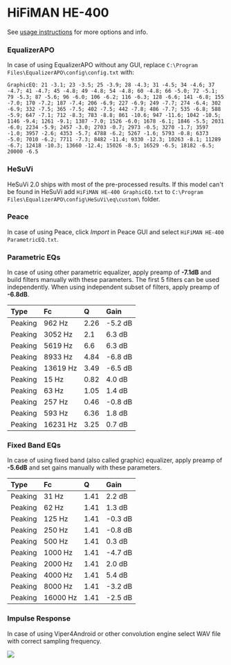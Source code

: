# HiFiMAN HE-400
See [usage instructions](https://github.com/jaakkopasanen/AutoEq#usage) for more options and info.

### EqualizerAPO
In case of using EqualizerAPO without any GUI, replace `C:\Program Files\EqualizerAPO\config\config.txt`
with:
```
GraphicEQ: 21 -3.1; 23 -3.5; 25 -3.9; 28 -4.3; 31 -4.5; 34 -4.6; 37 -4.7; 41 -4.7; 45 -4.8; 49 -4.8; 54 -4.8; 60 -4.8; 66 -5.0; 72 -5.1; 79 -5.3; 87 -5.6; 96 -6.0; 106 -6.2; 116 -6.3; 128 -6.6; 141 -6.8; 155 -7.0; 170 -7.2; 187 -7.4; 206 -6.9; 227 -6.9; 249 -7.7; 274 -6.4; 302 -6.9; 332 -7.5; 365 -7.5; 402 -7.5; 442 -7.8; 486 -7.7; 535 -6.8; 588 -5.9; 647 -7.1; 712 -8.3; 783 -8.8; 861 -10.6; 947 -11.6; 1042 -10.5; 1146 -9.4; 1261 -9.1; 1387 -7.0; 1526 -6.0; 1678 -6.1; 1846 -5.5; 2031 -6.0; 2234 -5.9; 2457 -3.0; 2703 -0.7; 2973 -0.5; 3270 -1.7; 3597 -1.0; 3957 -2.6; 4353 -5.7; 4788 -6.2; 5267 -1.6; 5793 -0.8; 6373 -5.0; 7010 -6.2; 7711 -7.3; 8482 -11.4; 9330 -12.3; 10263 -8.1; 11289 -6.7; 12418 -10.3; 13660 -12.4; 15026 -8.5; 16529 -6.5; 18182 -6.5; 20000 -6.5
```

### HeSuVi
HeSuVi 2.0 ships with most of the pre-processed results. If this model can't be found in HeSuVi add
`HiFiMAN HE-400 GraphicEQ.txt` to `C:\Program Files\EqualizerAPO\config\HeSuVi\eq\custom\` folder.

### Peace
In case of using Peace, click *Import* in Peace GUI and select `HiFiMAN HE-400 ParametricEQ.txt`.

### Parametric EQs
In case of using other parametric equalizer, apply preamp of **-7.1dB** and build filters manually
with these parameters. The first 5 filters can be used independently.
When using independent subset of filters, apply preamp of **-6.8dB**.

| Type    | Fc       |    Q | Gain    |
|:--------|:---------|:-----|:--------|
| Peaking | 962 Hz   | 2.26 | -5.2 dB |
| Peaking | 3052 Hz  | 2.1  | 6.3 dB  |
| Peaking | 5619 Hz  | 6.6  | 6.3 dB  |
| Peaking | 8933 Hz  | 4.84 | -6.8 dB |
| Peaking | 13619 Hz | 3.49 | -6.5 dB |
| Peaking | 15 Hz    | 0.82 | 4.0 dB  |
| Peaking | 63 Hz    | 1.05 | 1.4 dB  |
| Peaking | 257 Hz   | 0.46 | -0.8 dB |
| Peaking | 593 Hz   | 6.36 | 1.8 dB  |
| Peaking | 16231 Hz | 3.25 | 0.7 dB  |

### Fixed Band EQs
In case of using fixed band (also called graphic) equalizer, apply preamp of **-5.6dB** and set
gains manually with these parameters.

| Type    | Fc       |    Q | Gain    |
|:--------|:---------|:-----|:--------|
| Peaking | 31 Hz    | 1.41 | 2.2 dB  |
| Peaking | 62 Hz    | 1.41 | 1.3 dB  |
| Peaking | 125 Hz   | 1.41 | -0.3 dB |
| Peaking | 250 Hz   | 1.41 | -0.8 dB |
| Peaking | 500 Hz   | 1.41 | 0.3 dB  |
| Peaking | 1000 Hz  | 1.41 | -4.7 dB |
| Peaking | 2000 Hz  | 1.41 | 2.0 dB  |
| Peaking | 4000 Hz  | 1.41 | 5.4 dB  |
| Peaking | 8000 Hz  | 1.41 | -3.2 dB |
| Peaking | 16000 Hz | 1.41 | -2.5 dB |

### Impulse Response
In case of using Viper4Android or other convolution engine select WAV file with correct sampling frequency.

![](https://raw.githubusercontent.com/jaakkopasanen/AutoEq/master/results/innerfidelity/sbaf-serious/HiFiMAN%20HE-400/HiFiMAN%20HE-400.png)